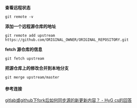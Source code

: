 
**查看远程状态**
```shell
git remote -v
```


**添加一个远程源仓库的地址**
```shell
git remote add upstream https://github.com/ORIGINAL_OWNER/ORIGINAL_REPOSITORY.git
```

**fetch 源仓库的信息**
```shell
git fetch upstream
```

**把源仓库上的修改合并到本地分支**
```shell
git merge upstream/master
```

#### 参考连接
[gitlab或github下fork后如何同步源的新更新内容？ - HyG cs的回答](https://www.zhihu.com/question/28676261/answer/44606041)
